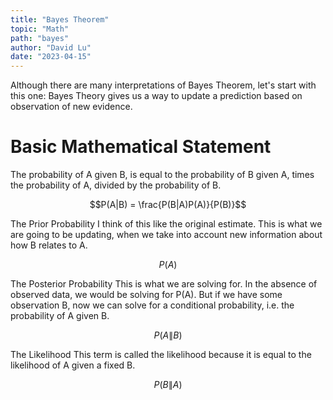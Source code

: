 ```yaml
---
title: "Bayes Theorem"
topic: "Math"
path: "bayes"
author: "David Lu"
date: "2023-04-15"
---
```


Although there are many interpretations of Bayes Theorem, let's start with this one: Bayes Theory gives us a way to update a prediction based on observation of new evidence. 


# Basic Mathematical Statement

<v-divider></v-divider>

The probability of A given B, is equal to the probability of B given A, times the probability of A, divided by the probability of B. 

$$P(A|B) = \frac{P(B|A)P(A)}{P(B)}$$


<v-card variant="tonal">
    <v-card-title>The Prior Probability</v-card-title>
    <v-card-text>
    I think of this like the original estimate. This is what we are going to be updating, when we take into account new information about how B relates to A. 
    </v-card-text>
</v-card>

$$ P(A) $$


<v-card variant="tonal">
    <v-card-title>The Posterior Probability</v-card-title>
    <v-card-text>
    This is what we are solving for. In the absence of observed data, we would be solving for P(A). But if we have some observation B, now we can solve for a conditional probability, i.e. the probability of A given B.
    </v-card-text>
</v-card>

$$ P(A\|B) $$

<v-card variant="tonal">
    <v-card-title>The Likelihood</v-card-title>
    <v-card-text>
    This term is called the likelihood because it is equal to the likelihood of A given a fixed B. 
    </v-card-text>
</v-card>

$$ P(B\|A) $$